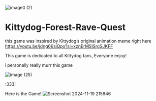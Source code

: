 ![image0 (2)](https://github.com/user-attachments/assets/0709ecaf-cb85-413f-83c8-b0a04e73d8a1)
# Kittydog-Forest-Rave-Quest
this game was inspired by Kittydog’s original animation meme right here https://youtu.be/jdng66siQpo?si=xznErMSISrgSJKFF

This game is dedicated to all Kittydog fans, Everyone enjoy!

i personally really murr this game


![image (25)](https://github.com/user-attachments/assets/bd8bbb3b-e5f5-4838-8a1d-7902fe4a8c70)

:333!

Here is the Game!
![Screenshot 2024-11-19 215846](https://github.com/user-attachments/assets/a66fd8c8-d186-43ca-9f49-195bf947f834)

